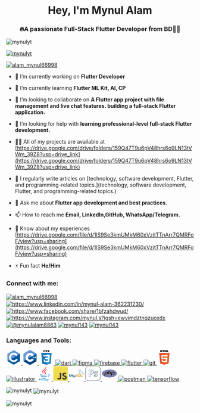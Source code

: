 <h1 align="center">Hey, I'm Mynul Alam</h1>
<h3 align="center">🔥A passionate Full-Stack Flutter Developer from BD🚀💙</h3>

<p align="left"> <img src="https://komarev.com/ghpvc/?username=mynulyt&label=Profile%20views&color=0e75b6&style=flat" alt="mynulyt" /> </p>

<p align="left"> <a href="https://github.com/ryo-ma/github-profile-trophy"><img src="https://github-profile-trophy.vercel.app/?username=mynulyt" alt="mynulyt" /></a> </p>

<p align="left"> <a href="https://twitter.com/alam_mynul66998" target="blank"><img src="https://img.shields.io/twitter/follow/alam_mynul66998?logo=twitter&style=for-the-badge" alt="alam_mynul66998" /></a> </p>

- 🔭 I’m currently working on **Flutter Developer**

- 🌱 I’m currently learning **Flutter ML Kit, AI, CP**

- 👯 I’m looking to collaborate on **A Flutter app project with file management and live chat features. building a full-stack Flutter application.**

- 🤝 I’m looking for help with **learning professional-level full-stack Flutter development.**

- 👨‍💻 All of my projects are available at [https://drive.google.com/drive/folders/159Q47T9u6pV48hrs6o9LN13tVWm_39Z8?usp=drive_link](https://drive.google.com/drive/folders/159Q47T9u6pV48hrs6o9LN13tVWm_39Z8?usp=drive_link)

- 📝 I regularly write articles on [technology, software development, Flutter, and programming-related topics.](technology, software development, Flutter, and programming-related topics.)

- 💬 Ask me about **Flutter app development and best practices.**

- 📫 How to reach me **Email, LinkedIn,GitHub, WhatsApp/Telegram.**

- 📄 Know about my experiences [https://drive.google.com/file/d/1lS9Se3kmUMkM60xVzitTTnArr7QMRFoF/view?usp=sharing](https://drive.google.com/file/d/1lS9Se3kmUMkM60xVzitTTnArr7QMRFoF/view?usp=sharing)

- ⚡ Fun fact **He/Him**

<h3 align="left">Connect with me:</h3>
<p align="left">
<a href="https://twitter.com/alam_mynul66998" target="blank"><img align="center" src="https://raw.githubusercontent.com/rahuldkjain/github-profile-readme-generator/master/src/images/icons/Social/twitter.svg" alt="alam_mynul66998" height="30" width="40" /></a>
<a href="https://linkedin.com/in/https://www.linkedin.com/in/mynul-alam-362231230/" target="blank"><img align="center" src="https://raw.githubusercontent.com/rahuldkjain/github-profile-readme-generator/master/src/images/icons/Social/linked-in-alt.svg" alt="https://www.linkedin.com/in/mynul-alam-362231230/" height="30" width="40" /></a>
<a href="https://fb.com/https://www.facebook.com/share/1bfzahdwud/" target="blank"><img align="center" src="https://raw.githubusercontent.com/rahuldkjain/github-profile-readme-generator/master/src/images/icons/Social/facebook.svg" alt="https://www.facebook.com/share/1bfzahdwud/" height="30" width="40" /></a>
<a href="https://instagram.com/https://www.instagram.com/mynul.s?igsh=ewvimdztngzuoxdx" target="blank"><img align="center" src="https://raw.githubusercontent.com/rahuldkjain/github-profile-readme-generator/master/src/images/icons/Social/instagram.svg" alt="https://www.instagram.com/mynul.s?igsh=ewvimdztngzuoxdx" height="30" width="40" /></a>
<a href="https://www.youtube.com/c/@mynulalam8863" target="blank"><img align="center" src="https://raw.githubusercontent.com/rahuldkjain/github-profile-readme-generator/master/src/images/icons/Social/youtube.svg" alt="@mynulalam8863" height="30" width="40" /></a>
<a href="https://www.codechef.com/users/mynul143" target="blank"><img align="center" src="https://cdn.jsdelivr.net/npm/simple-icons@3.1.0/icons/codechef.svg" alt="mynul143" height="30" width="40" /></a>
<a href="https://codeforces.com/profile/mynul143" target="blank"><img align="center" src="https://raw.githubusercontent.com/rahuldkjain/github-profile-readme-generator/master/src/images/icons/Social/codeforces.svg" alt="mynul143" height="30" width="40" /></a>
</p>

<h3 align="left">Languages and Tools:</h3>
<p align="left"> <a href="https://www.cprogramming.com/" target="_blank" rel="noreferrer"> <img src="https://raw.githubusercontent.com/devicons/devicon/master/icons/c/c-original.svg" alt="c" width="40" height="40"/> </a> <a href="https://www.w3schools.com/cpp/" target="_blank" rel="noreferrer"> <img src="https://raw.githubusercontent.com/devicons/devicon/master/icons/cplusplus/cplusplus-original.svg" alt="cplusplus" width="40" height="40"/> </a> <a href="https://www.w3schools.com/css/" target="_blank" rel="noreferrer"> <img src="https://raw.githubusercontent.com/devicons/devicon/master/icons/css3/css3-original-wordmark.svg" alt="css3" width="40" height="40"/> </a> <a href="https://dart.dev" target="_blank" rel="noreferrer"> <img src="https://www.vectorlogo.zone/logos/dartlang/dartlang-icon.svg" alt="dart" width="40" height="40"/> </a> <a href="https://www.figma.com/" target="_blank" rel="noreferrer"> <img src="https://www.vectorlogo.zone/logos/figma/figma-icon.svg" alt="figma" width="40" height="40"/> </a> <a href="https://firebase.google.com/" target="_blank" rel="noreferrer"> <img src="https://www.vectorlogo.zone/logos/firebase/firebase-icon.svg" alt="firebase" width="40" height="40"/> </a> <a href="https://flutter.dev" target="_blank" rel="noreferrer"> <img src="https://www.vectorlogo.zone/logos/flutterio/flutterio-icon.svg" alt="flutter" width="40" height="40"/> </a> <a href="https://git-scm.com/" target="_blank" rel="noreferrer"> <img src="https://www.vectorlogo.zone/logos/git-scm/git-scm-icon.svg" alt="git" width="40" height="40"/> </a> <a href="https://www.w3.org/html/" target="_blank" rel="noreferrer"> <img src="https://raw.githubusercontent.com/devicons/devicon/master/icons/html5/html5-original-wordmark.svg" alt="html5" width="40" height="40"/> </a> <a href="https://www.adobe.com/in/products/illustrator.html" target="_blank" rel="noreferrer"> <img src="https://www.vectorlogo.zone/logos/adobe_illustrator/adobe_illustrator-icon.svg" alt="illustrator" width="40" height="40"/> </a> <a href="https://www.java.com" target="_blank" rel="noreferrer"> <img src="https://raw.githubusercontent.com/devicons/devicon/master/icons/java/java-original.svg" alt="java" width="40" height="40"/> </a> <a href="https://developer.mozilla.org/en-US/docs/Web/JavaScript" target="_blank" rel="noreferrer"> <img src="https://raw.githubusercontent.com/devicons/devicon/master/icons/javascript/javascript-original.svg" alt="javascript" width="40" height="40"/> </a> <a href="https://www.mysql.com/" target="_blank" rel="noreferrer"> <img src="https://raw.githubusercontent.com/devicons/devicon/master/icons/mysql/mysql-original-wordmark.svg" alt="mysql" width="40" height="40"/> </a> <a href="https://www.photoshop.com/en" target="_blank" rel="noreferrer"> <img src="https://raw.githubusercontent.com/devicons/devicon/master/icons/photoshop/photoshop-line.svg" alt="photoshop" width="40" height="40"/> </a> <a href="https://www.php.net" target="_blank" rel="noreferrer"> <img src="https://raw.githubusercontent.com/devicons/devicon/master/icons/php/php-original.svg" alt="php" width="40" height="40"/> </a> <a href="https://postman.com" target="_blank" rel="noreferrer"> <img src="https://www.vectorlogo.zone/logos/getpostman/getpostman-icon.svg" alt="postman" width="40" height="40"/> </a> <a href="https://www.tensorflow.org" target="_blank" rel="noreferrer"> <img src="https://www.vectorlogo.zone/logos/tensorflow/tensorflow-icon.svg" alt="tensorflow" width="40" height="40"/> </a> </p>

<p><img align="left" src="https://github-readme-stats.vercel.app/api/top-langs?username=mynulyt&show_icons=true&locale=en&layout=compact" alt="mynulyt" /></p>

<p>&nbsp;<img align="center" src="https://github-readme-stats.vercel.app/api?username=mynulyt&show_icons=true&locale=en" alt="mynulyt" /></p>

<p><img align="center" src="https://github-readme-streak-stats.herokuapp.com/?user=mynulyt&" alt="mynulyt" /></p>
